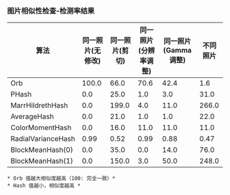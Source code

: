### 图片相似性检查-检测率结果
| 算法                |  同一照片(无修改)| 同一照片(剪切)| 同一照片(分辨率调整)| 同一照片(Gamma调整) | 不同照片
| -------------------| ------|------|------| ----|----
| Orb                | 100.0 | 66.0 | 70.6 | 42.4 | 1.6
| PHash              | 0.0 | 25.0 | 1.0 | 3.0 | 31.0
| MarrHildrethHash   | 0.0  | 199.0 | 4.0 | 11.0 | 266.0
| AverageHash        | 0.0  | 21.0  | 1.0 | 1.0 | 22.0
| ColorMomentHash    | 0.0  | 16.0  | 11.0 | 11.0 | 11.0
| RadialVarianceHash | 0.99 | 0.52 | 0.99 | 0.88 | 0.47
| BlockMeanHash(0)   | 0.0  | 35.0 | 0.0 | 14.0 | 76.0
| BlockMeanHash(1)   | 0.0  | 150.0 | 3.0 | 50.0 | 248.0

    * Orb 值越大相似度越高（100: 完全一致）*
    * Hash 值越小，相似度越高 *